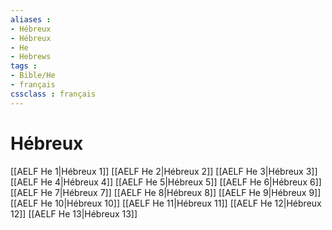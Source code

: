 ```yaml
---
aliases : 
- Hébreux
- Hébreux
- He
- Hebrews
tags : 
- Bible/He
- français
cssclass : français
---
```


# Hébreux

[[AELF He 1|Hébreux 1]]
[[AELF He 2|Hébreux 2]]
[[AELF He 3|Hébreux 3]]
[[AELF He 4|Hébreux 4]]
[[AELF He 5|Hébreux 5]]
[[AELF He 6|Hébreux 6]]
[[AELF He 7|Hébreux 7]]
[[AELF He 8|Hébreux 8]]
[[AELF He 9|Hébreux 9]]
[[AELF He 10|Hébreux 10]]
[[AELF He 11|Hébreux 11]]
[[AELF He 12|Hébreux 12]]
[[AELF He 13|Hébreux 13]]
